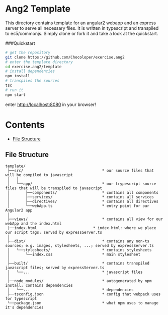 # Ang2 Template

This directory contains template for an angular2 webapp and an express server to serve all necessary files.
It is written in typescript and transpiled to es5/commonjs.
Simply clone or fork it and take a look at the quickstart.

###Quickstart
```bash
# get the repository
git clone https://github.com/Chocoloper/exercise.ang2
# enter the template directory
cd exercise.ang2/template
# install dependencies
npm install
# transpiles the sources
tsc
# run it
npm start
```
enter [http://localhost:8080](http://localhost:8080) in your browser!

# Contents
* [File Structure](#file-structure)

## File Structure
```
template/
 ├──src/                                   * our source files that will be compiled to javascript
 │   │
 │   └──app/                               * our trypescript source files that will be transpiled to javascript
 │       ├──components/                    * contains all components
 │       ├──services/                      * contains all services
 │       ├──directives/                    * contains all directives
 │       └──webApp.ts                      * entry point for our Angular2 app
 │
 ├──views/                                 * contains all view for our webApp and the index.html
 ├──index.html                         * index.html: where we place our script tags; served by expressServer.ts
 │
 ├──dist/                                  * contains any non-ts sources; e.g. images, stylesheets, ...; served by expressServer.ts
 │   └──stylesheets/                       * contains stylesheets
 │       └──index.css                      * main stylesheet
 │
 ├──built/                                 * contains transpiled javascript files; served by expressServer.ts
 │   └──...                                * javascript files
 │
 ├──node_modules/                          * autogenerated by npm install; contains dependencies
 │   └──...                                * dependencies
 ├──tsconfig.json                          * config that webpack uses for typescript
 └──package.json                           * what npm uses to manage it's dependencies
```
